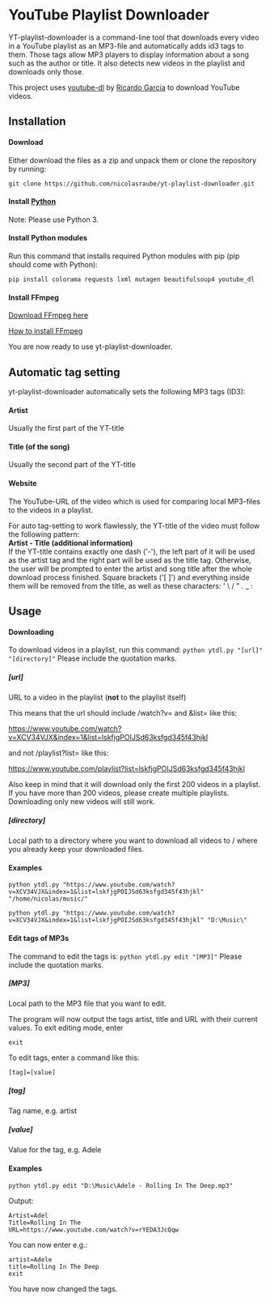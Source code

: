 # YouTube Playlist Downloader
YT-playlist-downloader is a command-line tool that downloads every video in a YouTube playlist as an MP3-file and automatically adds id3 tags to them. Those tags allow MP3 players to display information about a song such as the author or title.
It also detects new videos in the playlist and downloads only those.

This project uses [youtube-dl](https://github.com/rg3/youtube-dl) by [Ricardo Garcia](https://github.com/rg3) to download YouTube videos.


## Installation
#### Download
Either download the files as a zip and unpack them or clone the repository by running:

```git clone https://github.com/nicolasraube/yt-playlist-downloader.git```

#### Install [Python](https://www.python.org/downloads/)
Note: Please use Python 3.

#### Install Python modules
Run this command that installs required Python modules with pip (pip should come with Python):

```pip install colorama requests lxml mutagen beautifulsoup4 youtube_dl```

#### Install FFmpeg
[Download FFmpeg here](https://ffmpeg.org/download.html)

[How to install FFmpeg](https://www.google.com/search?q=how+to+install+ffmpeg)

You are now ready to use yt-playlist-downloader.

## Automatic tag setting
yt-playlist-downloader automatically sets the following MP3 tags (ID3):
#### Artist
Usually the first part of the YT-title
#### Title (of the song)
Usually the second part of the YT-title
#### Website
The YouTube-URL of the video which is used for comparing local MP3-files to the videos in a playlist.


For auto tag-setting to work flawlessly, the YT-title of the video must follow the following pattern:
<br><b>Artist - Title (additional information)</b><br>
If the YT-title contains exactly one dash ('-'), the left part of it will be used as the artist tag and the right part will be used as the title tag. Otherwise, the user will be prompted to enter the artist and song title after the whole download process finished.
Square brackets ('[ ]') and everything inside them will be removed from the title, as well as these characters: ' \ / " . _ :

## Usage
#### Downloading
To download videos in a playlist, run this command:
```python ytdl.py "[url]" "[directory]"```
Please include the quotation marks.
##### [url]
URL to a video in the playlist (**not** to the playlist itself)

This means that the url should include /watch?v= and &list= like this:

https://www.youtube.com/watch?v=XCV34VJX&index=1&list=lskfjgPOIJSd63ksfgd345f43hjkl

and not /playlist?list= like this:

https://www.youtube.com/playlist?list=lskfjgPOIJSd63ksfgd345f43hjkl

Also keep in mind that it will download only the first 200 videos in a playlist. If you have more than 200 videos, please create multiple playlists. Downloading only new videos will still work.

##### [directory]
Local path to a directory where you want to download all videos to / where you already keep your downloaded files.

#### Examples
```python ytdl.py "https://www.youtube.com/watch?v=XCV34VJX&index=1&list=lskfjgPOIJSd63ksfgd345f43hjkl" "/home/nicolas/music/"```

```python ytdl.py "https://www.youtube.com/watch?v=XCV34VJX&index=1&list=lskfjgPOIJSd63ksfgd345f43hjkl" "D:\Music\"```

#### Edit tags of MP3s
The command to edit the tags is:
```python ytdl.py edit "[MP3]"```
Please include the quotation marks.

##### [MP3]
Local path to the MP3 file that you want to edit.

The program will now output the tags artist, title and URL with their current values.
To exit editing mode, enter

```exit```

To edit tags, enter a command like this:

```[tag]=[value]```

##### [tag]
Tag name, e.g. artist

##### [value]
Value for the tag, e.g. Adele

#### Examples
```python ytdl.py edit "D:\Music\Adele - Rolling In The Deep.mp3"```

Output:
```
Artist=Adel
Title=Rolling In The
URL=https://www.youtube.com/watch?v=rYEDA3JcQqw
```
You can now enter e.g.:
```
artist=Adele
title=Rolling In The Deep
exit
```
You have now changed the tags.
